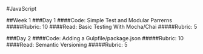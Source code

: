 #JavaScript

##Week 1
###Day 1
####Code: Simple Test and Modular Parrerns
#####Rubric: 10
####Read: Basic Testing With Mocha/Chai
#####Rubric: 5

###Day 2
####Code: Adding a Gulpfile/package.json
#####Rubric: 10
####Read: Semantic Versioning
#####Rubric: 5
